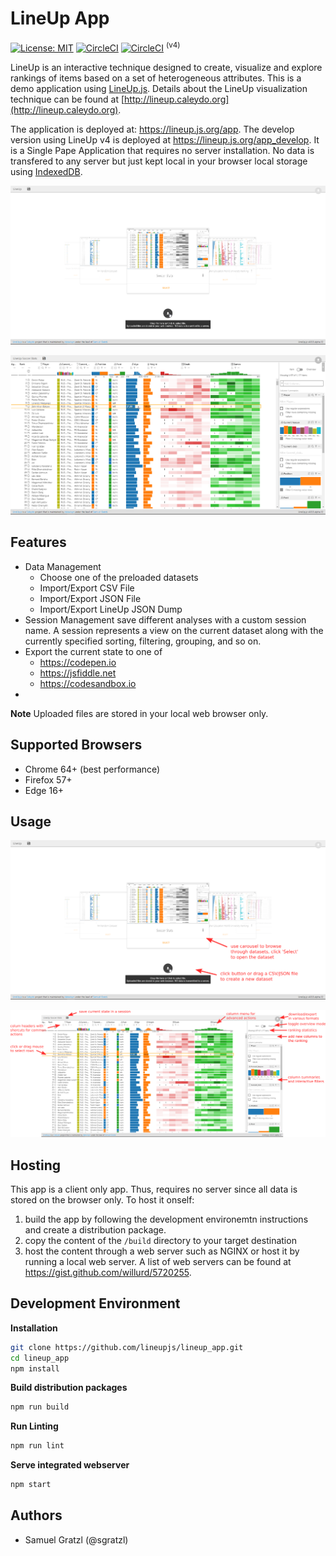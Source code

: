 LineUp App
==========

[![License: MIT][mit-image]][mit-url] [![CircleCI][ci-image]][ci-url]  [![CircleCI][ci-image-dev]][ci-url-dev] <sup>(v4)</sup>

LineUp is an interactive technique designed to create, visualize and explore rankings of items based on a set of heterogeneous attributes. 
This is a demo application using [LineUp.js](https://github.com/lineupjs/lineupjs). Details about the LineUp visualization technique can be found at [http://lineup.caleydo.org](http://lineup.caleydo.org). 

The application is deployed at: https://lineup.js.org/app. The develop version using LineUp v4 is deployed at https://lineup.js.org/app_develop. It is a Single Pape Application that requires no server installation. No data is transfered to any server but just kept local in your browser local storage using [IndexedDB](https://developer.mozilla.org/de/docs/Web/API/IndexedDB_API).

![Start Page](./_readme/homepage.png)

![Soccer dataset](./_readme/soccer.png)

Features
--------
 * Data Management
   * Choose one of the preloaded datasets
   * Import/Export CSV File
   * Import/Export JSON File
   * Import/Export LineUp JSON Dump
 * Session Management
   save different analyses with a custom session name. A session represents a view on the current dataset along with the currently specified sorting, filtering, grouping, and so on.
 * Export the current state to one of 
   * https://codepen.io
   * https://jsfiddle.net
   * https://codesandbox.io
 * 

**Note** Uploaded files are stored in your local web browser only.

Supported Browsers
------------------

 * Chrome 64+ (best performance)
 * Firefox 57+
 * Edge 16+


Usage
-----

![Start Page](./_readme/homepage_annotated.png)

![Soccer Dataset](./_readme/soccer_annotated.png)
 

Hosting
-------

This app is a client only app. Thus, requires no server since all data is stored on the browser only. To host it onself: 

1. build the app by following the development environemtn instructions and create a distribution package.
1. copy the content of the `/build` directory to your target destination
1. host the content through a web server such as NGINX or host it by running a local web server. A list of web servers can be found at https://gist.github.com/willurd/5720255. 


Development Environment
-----------------------

**Installation**

```bash
git clone https://github.com/lineupjs/lineup_app.git
cd lineup_app
npm install
```

**Build distribution packages**

```bash
npm run build
```

**Run Linting**

```bash
npm run lint
```


**Serve integrated webserver**

```bash
npm start
```


Authors
-------

 * Samuel Gratzl (@sgratzl)

[mit-image]: https://img.shields.io/badge/License-MIT-yellow.svg
[mit-url]: https://opensource.org/licenses/MIT
[ci-image]: https://circleci.com/gh/lineupjs/lineup_app.svg?style=shield
[ci-url]: https://circleci.com/gh/lineupjs/lineup_app
[ci-image-dev]: https://circleci.com/gh/lineupjs/lineup_app/tree/develop.svg?style=shield
[ci-url-dev]: https://circleci.com/gh/lineupjs/lineup_app/tree/develop
